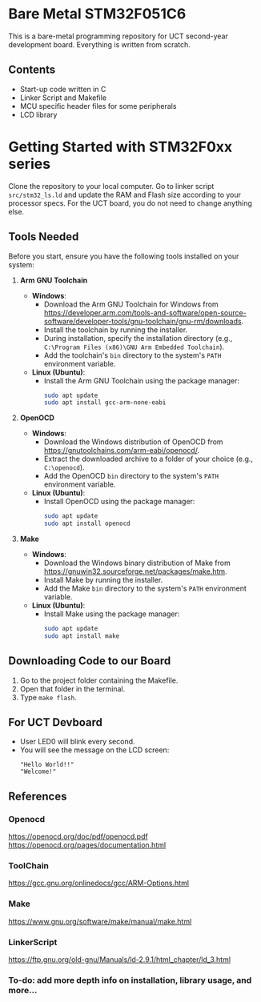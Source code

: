
# Bare Metal STM32F051C6

This is a bare-metal programming repository for UCT second-year development board. Everything is written from scratch.

## Contents
- Start-up code written in C
- Linker Script and Makefile
- MCU specific header files for some peripherals
- LCD library

# Getting Started with STM32F0xx series

Clone the repository to your local computer. Go to linker script `src/stm32_ls.ld` and update the RAM and Flash size according to your processor specs. For the UCT board, you do not need to change anything else.

## Tools Needed

Before you start, ensure you have the following tools installed on your system:

1. **Arm GNU Toolchain**
   - **Windows**:
     - Download the Arm GNU Toolchain for Windows from https://developer.arm.com/tools-and-software/open-source-software/developer-tools/gnu-toolchain/gnu-rm/downloads.
     - Install the toolchain by running the installer.
     - During installation, specify the installation directory (e.g., `C:\Program Files (x86)\GNU Arm Embedded Toolchain`).
     - Add the toolchain's `bin` directory to the system's `PATH` environment variable.
   - **Linux (Ubuntu)**:
     - Install the Arm GNU Toolchain using the package manager:
       ```bash
       sudo apt update
       sudo apt install gcc-arm-none-eabi
       ```

2. **OpenOCD**
   - **Windows**:
     - Download the Windows distribution of OpenOCD from https://gnutoolchains.com/arm-eabi/openocd/.
     - Extract the downloaded archive to a folder of your choice (e.g., `C:\openocd`).
     - Add the OpenOCD `bin` directory to the system's `PATH` environment variable.
   - **Linux (Ubuntu)**:
     - Install OpenOCD using the package manager:
       ```bash
       sudo apt update
       sudo apt install openocd
       ```

3. **Make**
   - **Windows**:
     - Download the Windows binary distribution of Make from https://gnuwin32.sourceforge.net/packages/make.htm.
     - Install Make by running the installer.
     - Add the Make `bin` directory to the system's `PATH` environment variable.
   - **Linux (Ubuntu)**:
     - Install Make using the package manager:
       ```bash
       sudo apt update
       sudo apt install make
       ```

## Downloading Code to our Board

1. Go to the project folder containing the Makefile.
2. Open that folder in the terminal.
3. Type `make flash`.

## For UCT Devboard

- User LED0 will blink every second.
- You will see the message on the LCD screen:
  ```
  "Hello World!!"
  "Welcome!"
  ```
## References
### Openocd
https://openocd.org/doc/pdf/openocd.pdf
https://openocd.org/pages/documentation.html

### ToolChain
https://gcc.gnu.org/onlinedocs/gcc/ARM-Options.html

### Make
https://www.gnu.org/software/make/manual/make.html

### LinkerScript
https://ftp.gnu.org/old-gnu/Manuals/ld-2.9.1/html_chapter/ld_3.html

### To-do: add more depth info on installation, library usage, and more...
